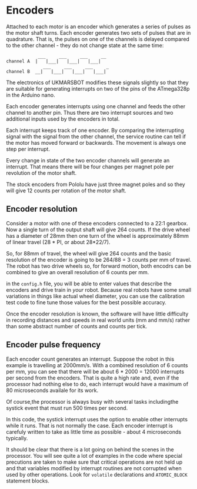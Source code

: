 # Encoders

Attached to each motor is an encoder which generates a series of pulses as the motor shaft turns. Each encoder generates two sets of pulses that are in quadrature. That is, the pulses on one of the channels is delayed compared to the other channel - they do not change state at the same time:

```
            ___     ___     ___     __
channel A  |   |___|   |___|   |___|
              ___     ___     ___     _
channel B  __|   |___|   |___|   |___|

```

The electronics of UKMARSBOT modifies these signals slightly so that they are suitable for generating interrupts on two of the pins of the ATmega328p in the Arduino nano.

Each encoder generates interrupts using one channel and feeds the other channel to another pin. Thus there are two interrupt sources and two additional inputs used by the encoders in total.

Each interrupt keeps track of one encoder. By comparing the interrupting signal with the signal from the other channel, the service routine can tell if the motor has moved forward or backwards. The movement is always one step per interrupt.

Every change in state of the two encoder channels will generate an interrupt. That means there will be four changes per magnet pole per revolution of the motor shaft.

The stock encoders from Pololu have just three magnet poles and so they will give 12 counts per rotation of the motor shaft.

## Encoder resolution

Consider a motor with one of these encoders connected to a 22:1 gearbox. Now a single turn of the output shaft will give 264 counts. If the drive wheel has a diameter of 28mm then one turn of the wheel is approximately 88mm of linear travel (28 * PI, or about 28*22/7).

So, for 88mm of travel, the wheel will give 264 counts and the basic resolution of the encoder is going to be 264/88 = 3 counts per mm of travel. The robot has two drive wheels so, for forward motion, both encodrs can be combined to give an overall resolution of 6 counts per mm.

in the ```config.h``` file, you will be able to enter values that describe the encoders and drive train in _your_ robot. Because real robots have some small variations in things like actual wheel diameter, you can use the calibration test code to fine tune those values for the best possible accuracy.

Once the encoder resolution is known, the software will have little difficulty in recording distances and speeds in real world units (mm and mm/s) rather than some abstract number of counts and counts per tick.

## Encoder pulse frequency

Each encoder count generates an interrupt. Suppose the robot in this example is travelling at 2000mm/s. With a combined resolution of 6 counts per mm, you can see that there will be about 6 * 2000 = 12000 interrupts per second from the encoders. That is quite a high rate and, even if the processor had nothing else to do, each interrupt would have a maximum of 80 microseconds availale for its work.

Of course,the processor is always busy with several tasks includingthe systick event that must run 500 times per second.

In this code, the systick interrupt uses the option to enable other interrupts while it runs. That is not normally the case. Each encoder interrupt is carefuly written to take as little time as possible - about 4 microseconds typically.

It should be clear that there is a lot going on behind the scenes in the processor. You will see quite a lot of examples in the code where special precutions are taken to make sure that critical operations are not held up and that variables modified by interrupt routines are not corrupted when used by other operations. Look for ```volatile``` declarations and ```ATOMIC_BLOCK``` statement blocks.





